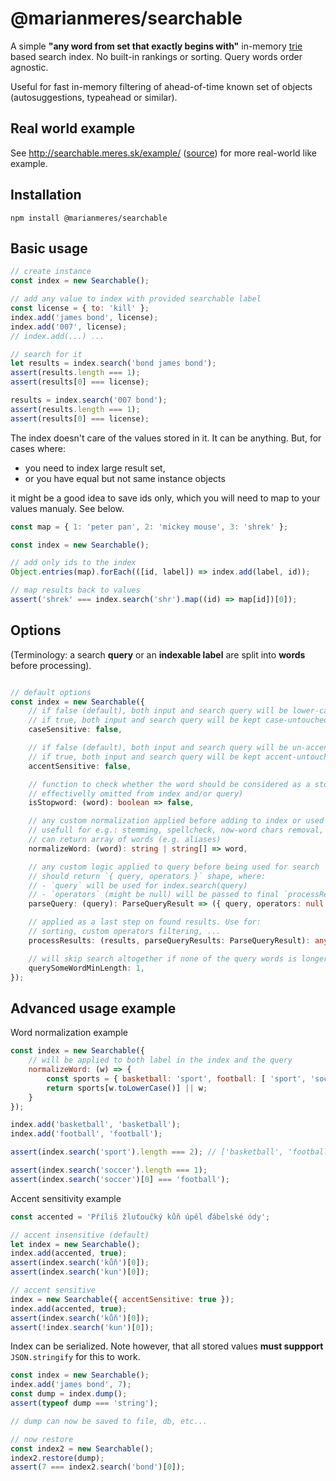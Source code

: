 # @marianmeres/searchable

A simple **"any word from set that exactly begins with"**
in-memory [trie](https://en.wikipedia.org/wiki/Trie) based search index.
No built-in rankings or sorting. Query words order agnostic.

Useful for fast in-memory filtering of ahead-of-time known set of objects
(autosuggestions, typeahead or similar).

## Real world example
See http://searchable.meres.sk/example/ ([source](./example/)) for more real-world
like example.

## Installation
```shell
npm install @marianmeres/searchable
```

## Basic usage
```javascript
// create instance
const index = new Searchable();

// add any value to index with provided searchable label
const license = { to: 'kill' };
index.add('james bond', license);
index.add('007', license);
// index.add(...) ...

// search for it
let results = index.search('bond james bond');
assert(results.length === 1);
assert(results[0] === license);

results = index.search('007 bond');
assert(results.length === 1);
assert(results[0] === license);
```

The index doesn't care of the values stored in it. It can be anything. But, for cases where:

- you need to index large result set,
- or you have equal but not same instance objects

it might be a good idea to save ids only, which you will need to map to your values manualy.
See below.

```javascript
const map = { 1: 'peter pan', 2: 'mickey mouse', 3: 'shrek' };

const index = new Searchable();

// add only ids to the index
Object.entries(map).forEach(([id, label]) => index.add(label, id));

// map results back to values
assert('shrek' === index.search('shr').map((id) => map[id])[0]);
```

## Options

(Terminology: a search **query** or an **indexable label** are split into **words**
before processing).

```typescript

// default options
const index = new Searchable({
    // if false (default), both input and search query will be lower-cased
    // if true, both input and search query will be kept case-untouched
    caseSensitive: false,

    // if false (default), both input and search query will be un-accented
    // if true, both input and search query will be kept accent-untouched
    accentSensitive: false,

    // function to check whether the word should be considered as a stopword (and so
    // effectivelly omitted from index and/or query)
    isStopword: (word): boolean => false,

    // any custom normalization applied before adding to index or used for query
    // usefull for e.g.: stemming, spellcheck, now-word chars removal, custom conversion...
    // can return array of words (e.g. aliases)
    normalizeWord: (word): string | string[] => word,

    // any custom logic applied to query before being used for search
    // should return `{ query, operators }` shape, where:
    // - `query` will be used for index.search(query)
    // - `operators` (might be null) will be passed to final `processResults` filtering
    parseQuery: (query): ParseQueryResult => ({ query, operators: null }),

    // applied as a last step on found results. Use for:
    // sorting, custom operators filtering, ...
    processResults: (results, parseQueryResults: ParseQueryResult): any[] => results,

    // will skip search altogether if none of the query words is longer than this limit
    querySomeWordMinLength: 1,
});

```

## Advanced usage example

Word normalization example

```javascript
const index = new Searchable({
    // will be applied to both label in the index and the query
    normalizeWord: (w) => {
        const sports = { basketball: 'sport', football: [ 'sport', 'soccer' ] };
		return sports[w.toLowerCase()] || w;
    }
});

index.add('basketball', 'basketball');
index.add('football', 'football');

assert(index.search('sport').length === 2); // ['basketball', 'football']

assert(index.search('soccer').length === 1);
assert(index.search('soccer')[0] === 'football');
```

Accent sensitivity example

```javascript
const accented = 'Příliš žluťoučký kůň úpěl ďábelské ódy';

// accent insensitive (default)
let index = new Searchable();
index.add(accented, true);
assert(index.search('kůň')[0]);
assert(index.search('kun')[0]);

// accent sensitive
index = new Searchable({ accentSensitive: true });
index.add(accented, true);
assert(index.search('kůň')[0]);
assert(!index.search('kun')[0]);
```

Index can be serialized. Note however, that all stored values **must suppport**
`JSON.stringify` for this to work.

```javascript
const index = new Searchable();
index.add('james bond', 7);
const dump = index.dump();
assert(typeof dump === 'string');

// dump can now be saved to file, db, etc...

// now restore
const index2 = new Searchable();
index2.restore(dump);
assert(7 === index2.search('bond')[0]);
```
